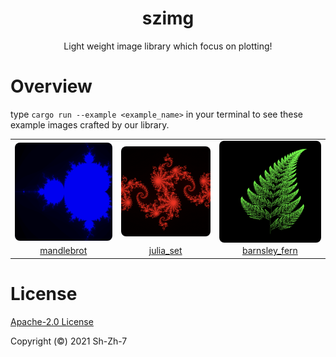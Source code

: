 <h1 align="center">szimg</h1>
<p align="center">Light weight image library which focus on plotting!</p>

# Overview

type `cargo run --example <example_name>` in your terminal to see these example images crafted by our library.

<table>
  <tr>
    <td align="center">
      <img
           src="./asset/readme/mandlebrot.png"
           width="256"
           style="margin-bottom: -4px; border-radius: 8px;"
           alt="mandlebrot"
      />
    </td>
    <td align="center">
      <img
           src="./asset/readme/julia_set.png"
           width="256"
           style="margin-bottom: -4px; border-radius: 8px;"
           alt="julia_set"
           />
    </td>
    <td align="center">
      <img
           src="./asset/readme/barnsley_fern.png"
           width="256"
           style="margin-bottom: -4px; border-radius: 8px;"
           alt="barnsley_fern"
           />
    </td>
  </tr>
  <tr>
    <td align="center">
      <a href="./examples/mandlebrot.rs">mandlebrot</a>
    </td>
    <td align="center">
      <a href="./examples/julia.rs">julia_set</a>
    </td>
    <td align="center">
      <a href="./examples/barnsley_fern.rs">barnsley_fern</a>
    </td>
  </tr>
</table>



# License

[Apache-2.0 License](LICENSE)

Copyright (©) 2021 Sh-Zh-7

